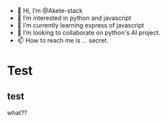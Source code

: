 - 👋 Hi, I’m @Akete-stack
- 👀 I’m interested in python and javascript
- 🌱 I’m currently learning express of javascript
- 💞️ I’m looking to collaborate on python's AI project.
- 📫 How to reach me is ... secret.

<!---
Akete-stack/Akete-stack is a ✨ special ✨ repository because its `README.md` (this file) appears on your GitHub profile.
You can click the Preview link to take a look at your changes.
--->
# Test
## test
what??
